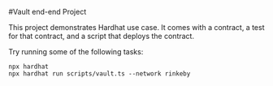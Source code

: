 #Vault end-end Project

This project demonstrates  Hardhat use case. It comes with a contract, a test for that contract, and a script that deploys the contract.

Try running some of the following tasks:

```shell
npx hardhat 
npx hardhat run scripts/vault.ts --network rinkeby
```

